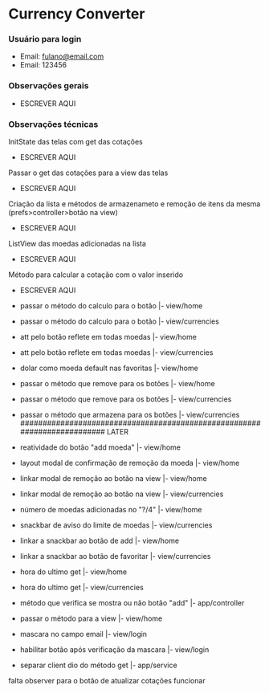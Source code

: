 
# Currency Converter

 ### Usuário para login
 - Email: fulano@email.com
 - Email: 123456


### Observações gerais

- ESCREVER AQUI



### Observações técnicas

InitState das telas com get das cotações
- ESCREVER AQUI

Passar o get das cotações para a view das telas
- ESCREVER AQUI

Criação da lista e métodos de armazenameto e remoção de itens da mesma 
(prefs>controller>botão na view)
- ESCREVER AQUI

ListView das moedas adicionadas na lista
- ESCREVER AQUI

Método para calcular a cotação com o valor inserido
- ESCREVER AQUI


- passar o método do calculo para o botão            |- view/home
- passar o método do calculo para o botão            |- view/currencies

- att pelo botão reflete em todas moedas             |- view/home
- att pelo botão reflete em todas moedas             |- view/currencies

- dolar como moeda default nas favoritas             |- view/home

- passar o método que remove para os botões          |- view/home
- passar o método que remove para os botões          |- view/currencies
- passar o método que armazena para os botões        |- view/currencies
#########################################################################
LATER
- reatividade do botão "add moeda"                   |- view/home

- layout modal de confirmação de remoção da moeda    |- view/home
- linkar modal de remoção ao botão na view           |- view/home
- linkar modal de remoção ao botão na view           |- view/currencies

- número de moedas adicionadas no "?/4"              |- view/home

- snackbar de aviso do limite de moedas              |- view/currencies
- linkar a snackbar ao botão de add                  |- view/home
- linkar a snackbar ao botão de favoritar            |- view/currencies

- hora do ultimo get                                 |- view/home
- hora do ultimo get                                 |- view/currencies

- método que verifica se mostra ou não botão "add"   |- app/controller
- passar o método para a view                        |- view/home

- mascara no campo email                             |- view/login
- habilitar botão após verificação da mascara        |- view/login

- separar client dio do método get                   |- app/service

falta observer para o botão de atualizar cotações funcionar